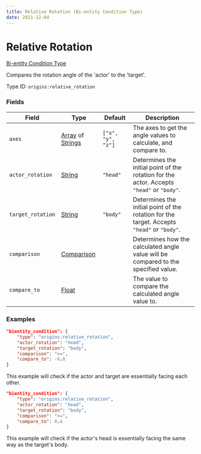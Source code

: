 ```yaml
---
title: Relative Rotation (Bi-entity Condition Type)
date: 2021-12-04
---
```


# Relative Rotation

[Bi-entity Condition Type](../bientity_condition_types.md)

Compares the rotation angle of the 'actor' to the 'target'.

Type ID: `origins:relative_rotation`


### Fields

Field | Type | Default | Description
------|------|---------|------------
`axes` | [Array](../data_types/array.md) of [Strings](../data_types/string.md) | `["x", "y", "z"]` | The axes to get the angle values to calculate, and compare to.
`actor_rotation` | [String](../data_types/string.md) | `"head"` | Determines the initial point of the rotation for the actor. Accepts `"head"` or `"body"`.
`target_rotation` | [String](../data_types/string.md) | `"body"` | Determines the initial point of the rotation for the target. Accepts `"head"` or `"body"`. 
`comparison` | [Comparison](../data_types/comparison.md) | | Determines how the calculated angle value will be compared to the specified value.
`compare_to` | [Float](../data_types/float.md) | | The value to compare the calculated angle value to.


### Examples

```json
"bientity_condition": {
    "type": "origins:relative_rotation",
    "actor_rotation": "head",
    "target_rotation": "body",
    "comparison": ">=",
    "compare_to": -0.8
}
```

This example will check if the actor and target are essentially facing each other.
<br>

```json
"bientity_condition": {
    "type": "origins:relative_rotation",
    "actor_rotation": "head",
    "target_rotation": "body",
    "comparison": ">=",
    "compare_to": 0.4
}
```

This example will check if the actor's head is essentially facing the same way as the target's body.
